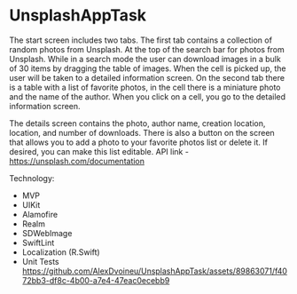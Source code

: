# UnsplashAppTask

The start screen includes two tabs.
The first tab contains a collection of random photos from Unsplash. At the top of the search bar for photos from Unsplash. 
While in a search mode the user can download images in a bulk of 30 items by dragging the table of images.
When the cell is picked up, the user will be taken to a detailed information screen.
On the second tab there is a table with a list of favorite photos,
in the cell there is a miniature photo and the name of the author.
When you click on a cell, you go to the detailed information screen.

The details screen contains the photo, author name, creation location, location, and number of downloads.
There is also a button on the screen that allows you to add a photo to your favorite photos list or delete it.
If desired, you can make this list editable.
API link - https://unsplash.com/documentation

Technology:
- MVP
- UIKit
- Alamofire
- Realm
- SDWebImage
- SwiftLint
- Localization (R.Swift)
- Unit Tests
https://github.com/AlexDvoineu/UnsplashAppTask/assets/89863071/f4072bb3-df8c-4b00-a7e4-47eac0ecebb9

